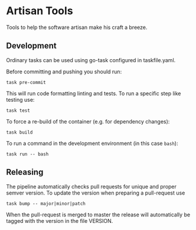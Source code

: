 # Artisan Tools
Tools to help the software artisan make his craft a breeze.


## Development
Ordinary tasks can be used using go-task configured in taskfile.yaml.

Before committing and pushing you should run:

```shell
task pre-commit
```
This will run code formatting linting and tests. To run a specific step like
testing use:
```shell
task test
```

To force a re-build of the container (e.g. for dependency changes):
```shell
task build
```

To run a command in the development environment (in this case `bash`):
```shell
task run -- bash
```

## Releasing

The pipeline automatically checks pull requests for unique and proper semver
version. To update the version when preparing a pull-request use
```shell
task bump -- major|minor|patch
```
When the pull-request is merged to master the release will automatically be
tagged with the version in the file VERSION.